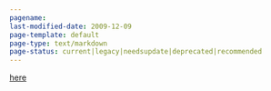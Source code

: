 ```yaml
---
pagename: 
last-modified-date: 2009-12-09
page-template: default
page-type: text/markdown
page-status: current|legacy|needsupdate|deprecated|recommended
---
```

[here](/Home.html)
